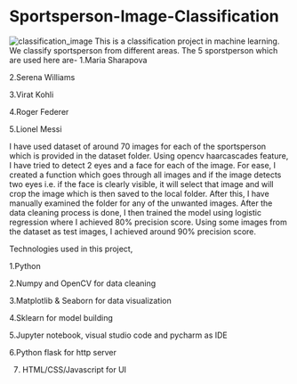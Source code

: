 # Sportsperson-Image-Classification
![classification_image](https://user-images.githubusercontent.com/83235872/154677412-4d3fe23c-6391-474d-9cd6-a9979d58396a.jpg)
This is a classification project in machine learning. We classify sportsperson from different areas. The 5 sporstperson which are used here are-
1.Maria Sharapova

2.Serena Williams

3.Virat Kohli

4.Roger Federer

5.Lionel Messi

I have used dataset of around 70 images for each of the sportsperson which is provided in the dataset folder. Using opencv haarcascades feature, I have tried to detect 2 eyes and a face for each of the image. For ease, I created a function which goes through all images and if the image detects two eyes i.e. if the face is clearly visible, it will select that image and will crop the image which is then saved to the local folder. After this, I have manually examined the folder for any of the unwanted images.
After the data cleaning process is done, I then trained the model using logistic regression where I achieved 80% precision score. Using some images from the dataset as test images, I achieved around 90% precision score.

Technologies used in this project,

1.Python

2.Numpy and OpenCV for data cleaning

3.Matplotlib & Seaborn for data visualization

4.Sklearn for model building

5.Jupyter notebook, visual studio code and pycharm as IDE

6.Python flask for http server

7. HTML/CSS/Javascript for UI

